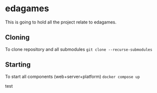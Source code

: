 # edagames

This is going to hold all the project relate to edagames.

## Cloning

To clone repository and all submodules
`git clone --recurse-submodules`

## Starting

To start all components (web+server+platform)
`docker compose up`

test

